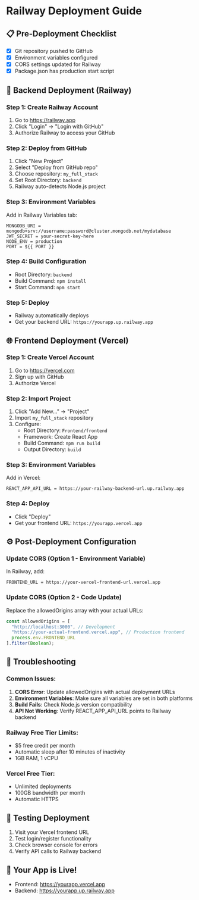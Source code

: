 # Railway Deployment Guide

## 📋 Pre-Deployment Checklist
- [x] Git repository pushed to GitHub
- [x] Environment variables configured
- [x] CORS settings updated for Railway
- [x] Package.json has production start script

## 🚂 Backend Deployment (Railway)

### Step 1: Create Railway Account
1. Go to https://railway.app
2. Click "Login" → "Login with GitHub" 
3. Authorize Railway to access your GitHub

### Step 2: Deploy from GitHub
1. Click "New Project"
2. Select "Deploy from GitHub repo"
3. Choose repository: `my_full_stack`
4. Set Root Directory: `backend`
5. Railway auto-detects Node.js project

### Step 3: Environment Variables
Add in Railway Variables tab:
```
MONGODB_URI = mongodb+srv://username:password@cluster.mongodb.net/mydatabase
JWT_SECRET = your-secret-key-here  
NODE_ENV = production
PORT = ${{ PORT }}
```

### Step 4: Build Configuration
- Root Directory: `backend`
- Build Command: `npm install`
- Start Command: `npm start`

### Step 5: Deploy
- Railway automatically deploys
- Get your backend URL: `https://yourapp.up.railway.app`

## 🌐 Frontend Deployment (Vercel)

### Step 1: Create Vercel Account  
1. Go to https://vercel.com
2. Sign up with GitHub
3. Authorize Vercel

### Step 2: Import Project
1. Click "Add New..." → "Project"
2. Import `my_full_stack` repository
3. Configure:
   - Root Directory: `Frontend/frontend`
   - Framework: Create React App
   - Build Command: `npm run build`
   - Output Directory: `build`

### Step 3: Environment Variables
Add in Vercel:
```
REACT_APP_API_URL = https://your-railway-backend-url.up.railway.app
```

### Step 4: Deploy
- Click "Deploy"
- Get your frontend URL: `https://yourapp.vercel.app`

## ⚙️ Post-Deployment Configuration

### Update CORS (Option 1 - Environment Variable)
In Railway, add:
```
FRONTEND_URL = https://your-vercel-frontend-url.vercel.app
```

### Update CORS (Option 2 - Code Update)
Replace the allowedOrigins array with your actual URLs:
```javascript
const allowedOrigins = [
  "http://localhost:3000", // Development
  "https://your-actual-frontend.vercel.app", // Production frontend
  process.env.FRONTEND_URL
].filter(Boolean);
```

## 🔧 Troubleshooting

### Common Issues:
1. **CORS Error**: Update allowedOrigins with actual deployment URLs
2. **Environment Variables**: Make sure all variables are set in both platforms
3. **Build Fails**: Check Node.js version compatibility
4. **API Not Working**: Verify REACT_APP_API_URL points to Railway backend

### Railway Free Tier Limits:
- $5 free credit per month
- Automatic sleep after 10 minutes of inactivity
- 1GB RAM, 1 vCPU

### Vercel Free Tier:
- Unlimited deployments
- 100GB bandwidth per month
- Automatic HTTPS

## 📱 Testing Deployment
1. Visit your Vercel frontend URL
2. Test login/register functionality  
3. Check browser console for errors
4. Verify API calls to Railway backend

## 🎉 Your App is Live!
- Frontend: https://yourapp.vercel.app
- Backend: https://yourapp.up.railway.app
